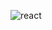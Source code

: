 ![react]([./ezgif.com-video-to-gif-converter.gif](https://media0.giphy.com/media/v1.Y2lkPTc5MGI3NjExdjVieGRnYWRxYzlpYnVrdzA2Mzh1c2l0NTR3MHM2MXhmMjk0azl6eiZlcD12MV9pbnRlcm5hbF9naWZfYnlfaWQmY3Q9Zw/3o7523jzGysBX84xpK/giphy.gif))
<!--
**opadasaleh/opadasaleh** is a ✨ _special_ ✨ repository because its `README.md` (this file) appears on your GitHub profile.

Here are some ideas to get you started:

- 🔭 I’m currently working on ...
- 🌱 I’m currently learning ...
- 👯 I’m looking to collaborate on ...
- 🤔 I’m looking for help with ...
- 💬 Ask me about ...
- 📫 How to reach me: ...
- 😄 Pronouns: ...
- ⚡ Fun fact: ...
-->
